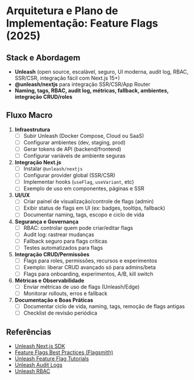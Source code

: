 # Arquitetura e Plano de Implementação: Feature Flags (2025)

## Stack e Abordagem
- **Unleash** (open source, escalável, seguro, UI moderna, audit log, RBAC, SSR/CSR, integração fácil com Next.js 15+)
- **@unleash/nextjs** para integração SSR/CSR/App Router
- **Naming, tags, RBAC, audit log, métricas, fallback, ambientes, integração CRUD/roles**

## Fluxo Macro
1. **Infraestrutura**
   - [ ] Subir Unleash (Docker Compose, Cloud ou SaaS)
   - [ ] Configurar ambientes (dev, staging, prod)
   - [ ] Gerar tokens de API (backend/frontend)
   - [ ] Configurar variáveis de ambiente seguras
2. **Integração Next.js**
   - [ ] Instalar `@unleash/nextjs`
   - [ ] Configurar provider global (SSR/CSR)
   - [ ] Implementar hooks (`useFlag`, `useVariant`, etc)
   - [ ] Exemplo de uso em componentes, páginas e SSR
3. **UI/UX**
   - [ ] Criar painel de visualização/controle de flags (admin)
   - [ ] Exibir status de flags em UI (ex: badges, tooltips, fallback)
   - [ ] Documentar naming, tags, escopo e ciclo de vida
4. **Segurança e Governança**
   - [ ] RBAC: controlar quem pode criar/editar flags
   - [ ] Audit log: rastrear mudanças
   - [ ] Fallback seguro para flags críticas
   - [ ] Testes automatizados para flags
5. **Integração CRUD/Permissões**
   - [ ] Flags para roles, permissões, recursos e experimentos
   - [ ] Exemplo: liberar CRUD avançado só para admins/beta
   - [ ] Flags para onboarding, experimentos, A/B, kill switch
6. **Métricas e Observabilidade**
   - [ ] Enviar métricas de uso de flags (Unleash/Edge)
   - [ ] Monitorar rollouts, erros e fallback
7. **Documentação e Boas Práticas**
   - [ ] Documentar ciclo de vida, naming, tags, remoção de flags antigas
   - [ ] Checklist de revisão periódica

## Referências
- [Unleash Next.js SDK](https://docs.getunleash.io/reference/sdks/next-js)
- [Feature Flags Best Practices (Flagsmith)](https://www.flagsmith.com/blog/feature-flags-best-practices)
- [Unleash Feature Flag Tutorials](https://docs.getunleash.io/feature-flag-tutorials/nextjs)
- [Unleash Audit Logs](https://docs.getunleash.io/using-unleash/audit-logs)
- [Unleash RBAC](https://docs.getunleash.io/using-unleash/rbac)
